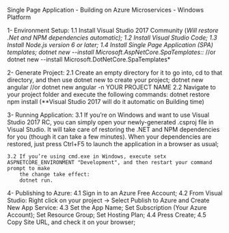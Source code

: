 Single Page Application - Building on Azure Microservices - Windows Platform

1- Environment Setup:
1.1 Install Visual Studio 2017 Community (*Will restore .Net and NPM dependencies automatic);
1.2 Install Visual Studio Code;
1.3 Install Node.js version 6 or later;
1.4 Install Single Page Application (SPA) templates;
dotnet new --install Microsoft.AspNetCore.SpaTemplates::* //or
dotnet new --install Microsoft.DotNetCore.SpaTemplates\*

2- Generate Project:
2.1 Create an empty directory for it to go into, cd to that directory, and then use dotnet new to create your project;
dotnet new angular //or
dotnet new angular -n YOUR PROJECT NAME
2.2 Navigate to your project folder and execute the following commands:
dotnet restore
npm install
(\*\*Visual Studio 2017 will do it automatic on Building time)

3- Running Application:
3.1 If you’re on Windows and want to use Visual Studio 2017 RC, you can simply open your newly-generated .csproj file in Visual Studio.
It will take care of restoring the .NET and NPM dependencies for you (though it can take a few minutes). When your dependencies are restored,
just press Ctrl+F5 to launch the application in a browser as usual;

    3.2 If you’re using cmd.exe in Windows, execute setx ASPNETCORE_ENVIRONMENT "Development", and then restart your command prompt to make 
        the change take effect:
        dotnet run.
        

4- Publishing to Azure:
4.1 Sign in to an Azure Free Account;
4.2 From Visual Studio: Right click on your project -&gt; Select Publish to Azure and Create New App Service:
4.3 Set the App Name; Set Subscription (Your Azure Account); Set Resource Group; Set Hosting Plan;
4.4 Press Create;
4.5 Copy Site URL, and check it on your browser;
